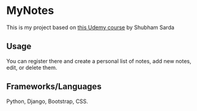 # MyNotes

This is my project based on [this Udemy course](https://www.udemy.com/course/complete-django-masterclass/) by Shubham Sarda

## Usage

You can register there and create a personal list of notes, add new notes, edit, or delete them.

## Frameworks/Languages

Python, Django, Bootstrap, CSS.
